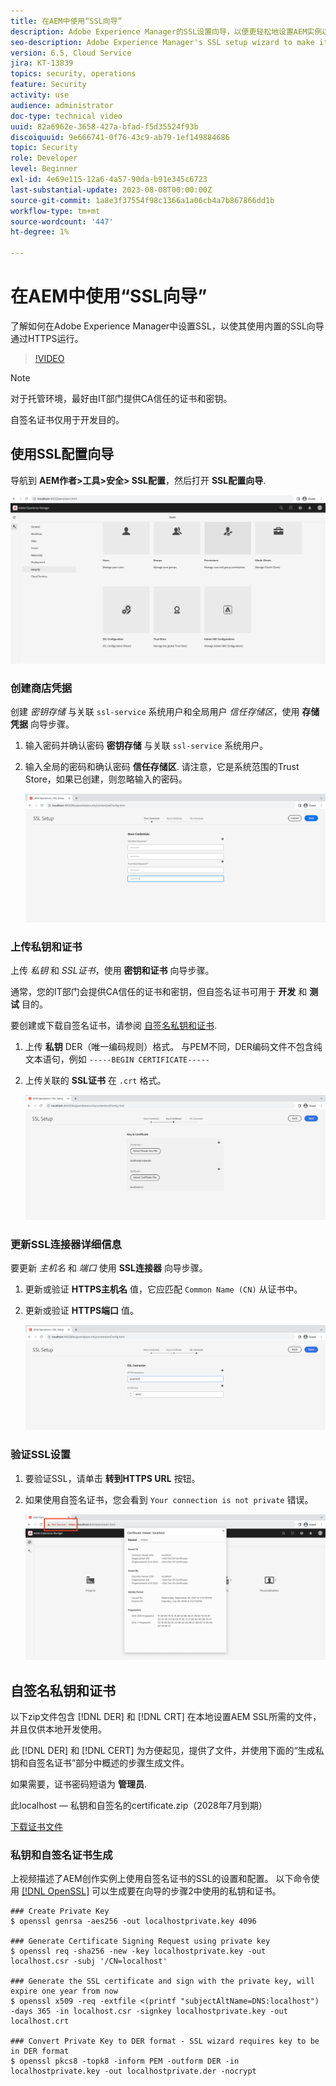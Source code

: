 ```yaml
---
title: 在AEM中使用“SSL向导”
description: Adobe Experience Manager的SSL设置向导，以便更轻松地设置AEM实例以通过HTTPS运行。
seo-description: Adobe Experience Manager's SSL setup wizard to make it easier to set up an AEM instance to run over HTTPS.
version: 6.5, Cloud Service
jira: KT-13839
topics: security, operations
feature: Security
activity: use
audience: administrator
doc-type: technical video
uuid: 82a6962e-3658-427a-bfad-f5d35524f93b
discoiquuid: 9e666741-0f76-43c9-ab79-1ef149884686
topic: Security
role: Developer
level: Beginner
exl-id: 4e69e115-12a6-4a57-90da-b91e345c6723
last-substantial-update: 2023-08-08T00:00:00Z
source-git-commit: 1a8e3f37554f98c1366a1a06cb4a7b867866dd1b
workflow-type: tm+mt
source-wordcount: '447'
ht-degree: 1%

---
```


# 在AEM中使用“SSL向导”

了解如何在Adobe Experience Manager中设置SSL，以使其使用内置的SSL向导通过HTTPS运行。

>[!VIDEO](https://video.tv.adobe.com/v/17993?quality=12&learn=on)


>[!NOTE]
>
>对于托管环境，最好由IT部门提供CA信任的证书和密钥。
>
>自签名证书仅用于开发目的。

## 使用SSL配置向导

导航到 __AEM作者>工具>安全> SSL配置__，然后打开 __SSL配置向导__.

![SSL 配置向导](assets/use-the-ssl-wizard/ssl-config-wizard.png)

### 创建商店凭据

创建 _密钥存储_ 与关联 `ssl-service` 系统用户和全局用户 _信任存储区_，使用 __存储凭据__ 向导步骤。

1. 输入密码并确认密码 __密钥存储__ 与关联 `ssl-service` 系统用户。
1. 输入全局的密码和确认密码 __信任存储区__. 请注意，它是系统范围的Trust Store，如果已创建，则忽略输入的密码。

   ![SSL设置 — 存储凭据](assets/use-the-ssl-wizard/store-credentials.png)

### 上传私钥和证书

上传 _私钥_ 和 _SSL证书_，使用 __密钥和证书__ 向导步骤。

通常，您的IT部门会提供CA信任的证书和密钥，但自签名证书可用于 __开发__ 和 __测试__ 目的。

要创建或下载自签名证书，请参阅 [自签名私钥和证书](#self-signed-private-key-and-certificate).

1. 上传 __私钥__ DER（唯一编码规则）格式。 与PEM不同，DER编码文件不包含纯文本语句，例如 `-----BEGIN CERTIFICATE-----`
1. 上传关联的 __SSL证书__ 在 `.crt` 格式。

   ![SSL设置 — 私钥和证书](assets/use-the-ssl-wizard/privatekey-and-certificate.png)

### 更新SSL连接器详细信息

要更新 _主机名_ 和 _端口_ 使用 __SSL连接器__ 向导步骤。

1. 更新或验证 __HTTPS主机名__ 值，它应匹配 `Common Name (CN)` 从证书中。
1. 更新或验证 __HTTPS端口__ 值。

   ![SSL设置 — SSL连接器详细信息](assets/use-the-ssl-wizard/ssl-connector-details.png)

### 验证SSL设置

1. 要验证SSL，请单击 __转到HTTPS URL__ 按钮。
1. 如果使用自签名证书，您会看到 `Your connection is not private` 错误。

   ![SSL设置 — 通过HTTPS验证AEM](assets/use-the-ssl-wizard/verify-aem-over-ssl.png)

## 自签名私钥和证书

以下zip文件包含 [!DNL DER] 和 [!DNL CRT] 在本地设置AEM SSL所需的文件，并且仅供本地开发使用。

此 [!DNL DER] 和 [!DNL CERT] 为方便起见，提供了文件，并使用下面的“生成私钥和自签名证书”部分中概述的步骤生成文件。

如果需要，证书密码短语为 **管理员**.

此localhost — 私钥和自签名的certificate.zip（2028年7月到期）

[下载证书文件](assets/use-the-ssl-wizard/certificate.zip)

### 私钥和自签名证书生成

上视频描述了AEM创作实例上使用自签名证书的SSL的设置和配置。 以下命令使用 [[!DNL OpenSSL]](https://www.openssl.org/) 可以生成要在向导的步骤2中使用的私钥和证书。

```shell
### Create Private Key
$ openssl genrsa -aes256 -out localhostprivate.key 4096

### Generate Certificate Signing Request using private key
$ openssl req -sha256 -new -key localhostprivate.key -out localhost.csr -subj '/CN=localhost'

### Generate the SSL certificate and sign with the private key, will expire one year from now
$ openssl x509 -req -extfile <(printf "subjectAltName=DNS:localhost") -days 365 -in localhost.csr -signkey localhostprivate.key -out localhost.crt

### Convert Private Key to DER format - SSL wizard requires key to be in DER format
$ openssl pkcs8 -topk8 -inform PEM -outform DER -in localhostprivate.key -out localhostprivate.der -nocrypt
```

